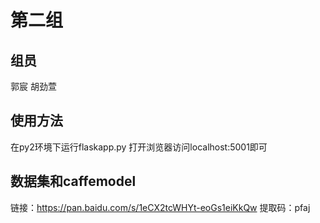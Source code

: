 # 第二组
## 组员
郭宸 胡劲萱
## 使用方法
在py2环境下运行flaskapp.py
打开浏览器访问localhost:5001即可
## 数据集和caffemodel
链接：https://pan.baidu.com/s/1eCX2tcWHYt-eoGs1eiKkQw 
提取码：pfaj
